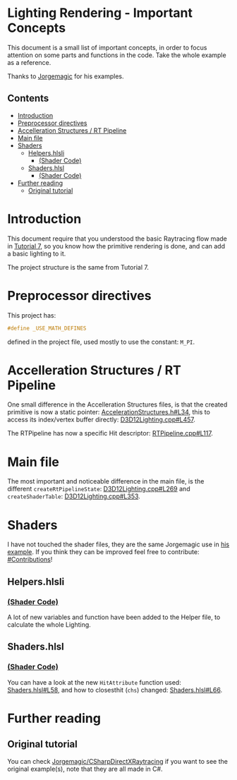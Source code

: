 # Lighting Rendering  - Important Concepts
This document is a small list of important concepts, in order to focus attention on some parts and functions in the code. Take the whole example as a reference.

Thanks to [Jorgemagic](https://github.com/Jorgemagic) for his examples.

## Contents
- [Introduction](#introduction)
- [Preprocessor directives](#preprocessor-directives)
- [Accelleration Structures / RT Pipeline](#accelleration-structures--rt-pipeline)
- [Main file](#main-file)
- [Shaders](#shaders)
  - [Helpers.hlsli](#helpershlsli)
    - [(Shader Code)](#shader-code)
  - [Shaders.hlsl](#shadershlsl)
    - [(Shader Code)](#shader-code-1)
- [Further reading](#further-reading)
  - [Original tutorial](#original-tutorial)

# Introduction
This document require that you understood the basic Raytracing flow made in [Tutorial 7](https://github.com/ScrappyCocco/DirectX-DXR-Tutorials/tree/master/07-Primitives), so you know how the primitive rendering is done, and can add a basic lighting to it.

The project structure is the same from Tutorial 7.

# Preprocessor directives
This project has:
```cpp
#define _USE_MATH_DEFINES
```
defined in the project file, used mostly to use the constant: `M_PI`.

# Accelleration Structures / RT Pipeline
One small difference in the Accelleration Structures files, is that the created primitive is now a static pointer: [AccelerationStructures.h#L34](https://github.com/ScrappyCocco/DirectX-DXR-Tutorials/blob/master/08-Lighting/Project/Source/Utils/AccelerationStructures.h#L34), this to access its index/vertex buffer directly: [D3D12Lighting.cpp#L457](https://github.com/ScrappyCocco/DirectX-DXR-Tutorials/blob/master/08-Lighting/Project/Source/D3D12Lighting.cpp#L457).

The RTPipeline has now a specific Hit descriptor: [RTPipeline.cpp#L117](https://github.com/ScrappyCocco/DirectX-DXR-Tutorials/blob/master/08-Lighting/Project/Source/Utils/RTPipeline.cpp#L117).

# Main file
The most important and noticeable difference in the main file, is the different `createRtPipelineState`: [D3D12Lighting.cpp#L269](https://github.com/ScrappyCocco/DirectX-DXR-Tutorials/blob/master/08-Lighting/Project/Source/D3D12Lighting.cpp#L269) and `createShaderTable`: [D3D12Lighting.cpp#L353](https://github.com/ScrappyCocco/DirectX-DXR-Tutorials/blob/master/08-Lighting/Project/Source/D3D12Lighting.cpp#L353).

# Shaders
I have not touched the shader files, they are the same Jorgemagic use in [his example](https://github.com/Jorgemagic/CSharpDirectXRaytracing/tree/master/16-Lighting/Data). If you think they can be improved feel free to contribute: [#Contributions](https://github.com/ScrappyCocco/DirectX-DXR-Tutorials#issues--contributions)!

## Helpers.hlsli
### [(Shader Code)](https://github.com/ScrappyCocco/DirectX-DXR-Tutorials/blob/master/08-Lighting/Project/shaders/Helpers.hlsli)

A lot of new variables and function have been added to the Helper file, to calculate the whole Lighting.

## Shaders.hlsl
### [(Shader Code)](https://github.com/ScrappyCocco/DirectX-DXR-Tutorials/blob/master/08-Lighting/Project/shaders/Shaders.hlsl)

You can have a look at the new `HitAttribute` function used: [Shaders.hlsl#L58](https://github.com/ScrappyCocco/DirectX-DXR-Tutorials/blob/master/08-Lighting/Project/shaders/Shaders.hlsl#L58), and how to closesthit (`chs`) changed: [Shaders.hlsl#L66](https://github.com/ScrappyCocco/DirectX-DXR-Tutorials/blob/master/08-Lighting/Project/shaders/Shaders.hlsl#L66).

# Further reading

## Original tutorial
You can check [Jorgemagic/CSharpDirectXRaytracing](https://github.com/Jorgemagic/CSharpDirectXRaytracing) if you want to see the original example(s), note that they are all made in C#.
